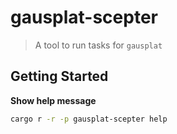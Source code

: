 # gausplat-scepter

> A tool to run tasks for `gausplat`

## Getting Started

**Show help message**

  ```sh
  cargo r -r -p gausplat-scepter help
  ```
